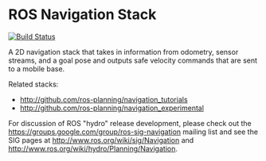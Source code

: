 ROS Navigation Stack
====================

[![Build Status](http://jenkins.ros.org/buildStatus/icon?job=devel-indigo-navigation)](http://jenkins.ros.org/job/devel-indigo-navigation/)

A 2D navigation stack that takes in information from odometry, sensor
streams, and a goal pose and outputs safe velocity commands that are sent
to a mobile base.

Related stacks:

 * http://github.com/ros-planning/navigation_tutorials
 * http://github.com/ros-planning/navigation_experimental

For discussion of ROS "hydro" release development, please check out the 
https://groups.google.com/group/ros-sig-navigation mailing list and see
the SIG pages at http://www.ros.org/wiki/sig/Navigation and
http://www.ros.org/wiki/hydro/Planning/Navigation.
